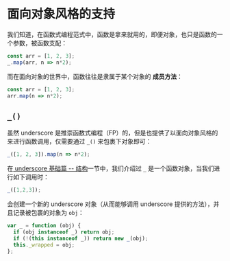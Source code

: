 面向对象风格的支持
==================

我们知道，在函数式编程范式中，函数是拿来就用的，即便对象，也只是函数的一个参数，被函数支配：

```js
const arr = [1, 2, 3];
_.map(arr, n => n*2);
```

而在面向对象的世界中，函数往往是隶属于某个对象的 **成员方法**：

```js
const arr = [1, 2, 3];
arr.map(n => n*2);
```

`_()`
-----------

虽然 underscore 是推崇函数式编程（FP）的，但是也提供了以面向对象风格的来进行函数调用，仅需要通过 `_()` 来包裹下对象即可：

```js
_([1, 2, 3]).map(n => n*2);
```

在[ underscore 基础篇 -- 结构](../base/结构.html)一节中，我们介绍过 `_` 是一个函数对象，当我们进行如下调用时：

```js
_([1,2,3]);
```

会创建一个新的 underscore 对象（从而能够调用 underscore 提供的方法），并且记录被包裹的对象为 `obj`：

```js
var _ = function (obj) {
  if (obj instanceof _) return obj;
  if (!(this instanceof _)) return new _(obj);
  this._wrapped = obj;
};
```
